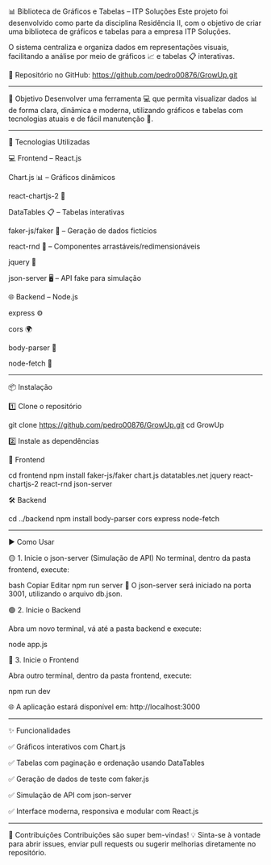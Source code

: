 📊 Biblioteca de Gráficos e Tabelas – ITP Soluções
Este projeto foi desenvolvido como parte da disciplina Residência II, com o objetivo de criar uma biblioteca de gráficos e tabelas para a empresa ITP Soluções.

O sistema centraliza e organiza dados em representações visuais, facilitando a análise por meio de gráficos 📈 e tabelas 📋 interativas.


🔗 Repositório no GitHub:
https://github.com/pedro00876/GrowUp.git



---------------------------------------------------------------------------------------------------------------------------------------------------------------------------------


🎯 Objetivo
Desenvolver uma ferramenta 💻 que permita visualizar dados 📊 de forma clara, dinâmica e moderna, utilizando gráficos e tabelas com tecnologias atuais e de fácil manutenção 🚀.

--------------------------------------------------------------------------------------------------------------------------------------------------------------------------------

🚀 Tecnologias Utilizadas


💻 Frontend – React.js


Chart.js 📊 – Gráficos dinâmicos


react-chartjs-2 🔁


DataTables 📋 – Tabelas interativas


faker-js/faker 🧪 – Geração de dados fictícios


react-rnd 🎯 – Componentes arrastáveis/redimensionáveis


jquery 🔧


json-server 🖥️ – API fake para simulação




🌐 Backend – Node.js


express ⚙️


cors 🌍


body-parser 🧩


node-fetch 🔗


--------------------------------------------------------------------------------------------------------------------------------------------------------------------------------


📦 Instalação


1️⃣ Clone o repositório

git clone https://github.com/pedro00876/GrowUp.git
cd GrowUp



2️⃣ Instale as dependências


🧪 Frontend

cd frontend
npm install faker-js/faker chart.js datatables.net jquery react-chartjs-2 react-rnd json-server



🛠️ Backend

cd ../backend
npm install body-parser cors express node-fetch


--------------------------------------------------------------------------------------------------------------------------------------------------------------------------------


▶️ Como Usar

🟡 1. Inicie o json-server (Simulação de API)
No terminal, dentro da pasta frontend, execute:

bash
Copiar
Editar
npm run server
📝 O json-server será iniciado na porta 3001, utilizando o arquivo db.json.



🟢 2. Inicie o Backend

Abra um novo terminal, vá até a pasta backend e execute:

node app.js



🔵 3. Inicie o Frontend

Abra outro terminal, dentro da pasta frontend, execute:

npm run dev



🌐 A aplicação estará disponível em: http://localhost:3000

--------------------------------------------------------------------------------------------------------------------------------------------------------------------------------

✨ Funcionalidades

✅ Gráficos interativos com Chart.js

✅ Tabelas com paginação e ordenação usando DataTables

✅ Geração de dados de teste com faker.js

✅ Simulação de API com json-server

✅ Interface moderna, responsiva e modular com React.js


--------------------------------------------------------------------------------------------------------------------------------------------------------------------------------


🤝 Contribuições
Contribuições são super bem-vindas! 💡
Sinta-se à vontade para abrir issues, enviar pull requests ou sugerir melhorias diretamente no repositório.

